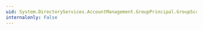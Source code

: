 ```yaml
---
uid: System.DirectoryServices.AccountManagement.GroupPrincipal.GroupScope
internalonly: False
---
```

